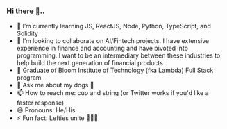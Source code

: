 ### Hi there 👋..


- 🌱 I’m currently learning JS, ReactJS, Node, Python, TypeScript, and Solidity
- 👯 I’m looking to collaborate on AI/Fintech projects. I have extensive experience in finance and accounting and have pivoted into programming. I want to be an intermediary between these industries to help build the next generation of financial products
- 🔭 Graduate of Bloom Institute of Technology (fka Lambda) Full Stack program
- 💬 Ask me about my dogs 🐶
- 📫 How to reach me: cup and string (or Twitter works if you'd like a faster response)
- 😄 Pronouns: He/His
- ⚡ Fun fact: Lefties unite 💁🏻‍♂️

<!--
**Jmz0127/Jmz0127** is a ✨ _special_ ✨ repository because its `README.md` (this file) appears on your GitHub profile.

Here are some ideas to get you started:

- 🔭 I’m currently working on ...
- 🌱 I’m currently learning ...
- 👯 I’m looking to collaborate on ...
- 🤔 I’m looking for help with ...
- 💬 Ask me about ...
- 📫 How to reach me: ...
- 😄 Pronouns: ...
- ⚡ Fun fact: ...
-->
